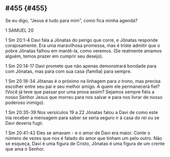 ## #455 {#455}

Se eu digo, &quot;Jesus é tudo para mim&quot;, como fica minha agenda?

1 SAMUEL 20

1 Sm 20:1-4 Davi fala a Jônatas do perigo que corre, e Jônatas responde corajosamente. Era uma maravilhosa promessa, mas é triste admitir que o pobre Jônatas falhou em mantê-la, como veremos. (Se realmente amamos alguém, temos prazer em cumprir seu desejo).

1 Sm 20:14-17 Davi promete que não apenas demonstrará bondade para com Jônatas, mas para com sua casa (família) para sempre.

1 Sm 20:18-34 Jôtanas é o próximo na linhagem para o trono, mas precisa escolher entre seu pai e seu melhor amigo. A quem ele permanecerá fiel? (Você já teve que passar por uma prova assim? Sejamos sempre fiéis a nosso Senhor Jesus que morreu para nos salvar e para nos livrar de nosso poderoso inimigo).

1 Sm 20:35-39 Nos versículos 19 a 22 Jônatas falou a Davi de como este iria receber a mensagem para saber se seria seguro ir à casa do rei ou se Davi deveria fugir.

1 Sm 20:41-42 Eles se amavam - e o amor de Davi era maior. Conte o número de vezes que nos é falado do amor que tinham um pelo outro. Não se esqueça, Davi é uma figura de Cristo, Jônatas é uma figura de um crente que ama o Senhor.